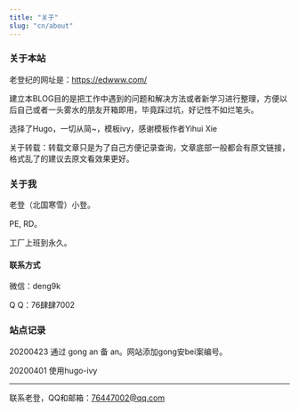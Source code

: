 ```yaml
---
title: "关于"
slug: "cn/about"
---
```


### 关于本站

老登纪的网址是：https://edwww.com/

建立本BLOG目的是把工作中遇到的问题和解决方法或者新学习进行整理，方便以后自己或者一头雾水的朋友开箱即用，毕竟踩过坑，好记性不如烂笔头。

选择了Hugo，一切从简~，模板ivy，感谢模板作者Yihui Xie

关于转载：转载文章只是为了自己方便记录查询，文章底部一般都会有原文链接，格式乱了的建议去原文看效果更好。

### 关于我

老登（北国寒雪）小登。

PE, RD。

工厂上班到永久。

#### 联系方式

微信：deng9k

Q  Q：76肆肆7002

### 站点记录

20200423 通过 gong an 备 an。网站添加gong安bei案编号。

20200401 使用hugo-ivy



------

联系老登，QQ和邮箱：76447002@qq.com

